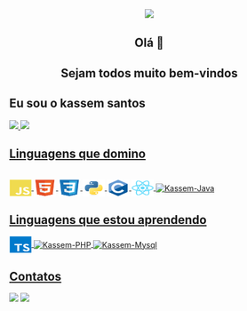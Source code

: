 
<div align = "center">
  <img src="https://media.tenor.com/cX92mi1p-NYAAAAM/coding-anime.gif" width = 200>
</div>


<div align = "center">
  <h2>Olá 👋</h2> 
  <h2> Sejam todos muito bem-vindos </h2>

</div>


##

<h2>Eu sou o kassem santos</h2>

<div>
  <a href="https://github.com/Kassemsan01">
  <img height = "180em" src = "https://github-readme-stats.vercel.app/api?username=Kassemsan01&rank_icon=github&theme=dracula" />
  <img height = "180em" src = "https://github-readme-stats.vercel.app/api/top-langs/?username=Kassemsan01&hide_progress=true&theme=dracula"/>
</div>
    
##
<h2>Linguagens que domino</h2>
<div style="display: inline_block"><br>
  <img align="center" alt="Kassem-Js" height="30" width="40" src="https://raw.githubusercontent.com/devicons/devicon/master/icons/javascript/javascript-plain.svg">
  <img align="center" alt="Kassem-HTML" height="30" width="40" src="https://raw.githubusercontent.com/devicons/devicon/master/icons/html5/html5-original.svg">
  <img align="center" alt="Kassem-CSS" height="30" width="40" src="https://raw.githubusercontent.com/devicons/devicon/master/icons/css3/css3-original.svg">
  <img align="center" alt="Kassem-Python" height="30" width="40" src="https://raw.githubusercontent.com/devicons/devicon/master/icons/python/python-original.svg">
  <img align="center" alt="Kassem-Csharp" height="30" width="40" src="https://raw.githubusercontent.com/devicons/devicon/master/icons/c/c-original.svg">
  <img align="center" alt="Kassem-React" height="30" width="40" src="https://raw.githubusercontent.com/devicons/devicon/master/icons/react/react-original.svg">
  <img align="center" alt="Kassem-Java" height="30" width="40" src="https://github.com/Kassemsan01/Kassemsan01/assets/99700783/f86f390a-cfe8-4869-8d6d-5977e6bc3728">

  <h2>Linguagens que estou aprendendo</h2>
  <img align="center" alt="Kassem-Ts" height="30" width="40" src="https://raw.githubusercontent.com/devicons/devicon/master/icons/typescript/typescript-plain.svg"> 
  <img align="center" alt="Kassem-PHP" height="30" width="35" src="https://github.com/Kassemsan01/Kassemsan01/assets/99700783/3a89a892-d307-4d26-b705-84d9bcec18c6">
  <img align="center" alt="Kassem-Mysql" height="30" width="35" src="https://github.com/Kassemsan01/Kassemsan01/assets/99700783/57d0cf48-ae85-4c88-a1b4-09c4464d6f6a">

</div>

##

<h2>Contatos</h2>
<div> 
  <a href = "mailto:Kassemsantos28@gmail.com"><img src="https://img.shields.io/badge/-Gmail-%23333?style=for-the-badge&logo=gmail&logoColor=white" target="_blank"></a>
  <a href="https://www.linkedin.com/in/kassem-santos/-45875016a" target="_blank"><img src="https://img.shields.io/badge/-LinkedIn-%230077B5?style=for-the-badge&logo=linkedin&logoColor=white" target="_blank"></a> 
</div>

